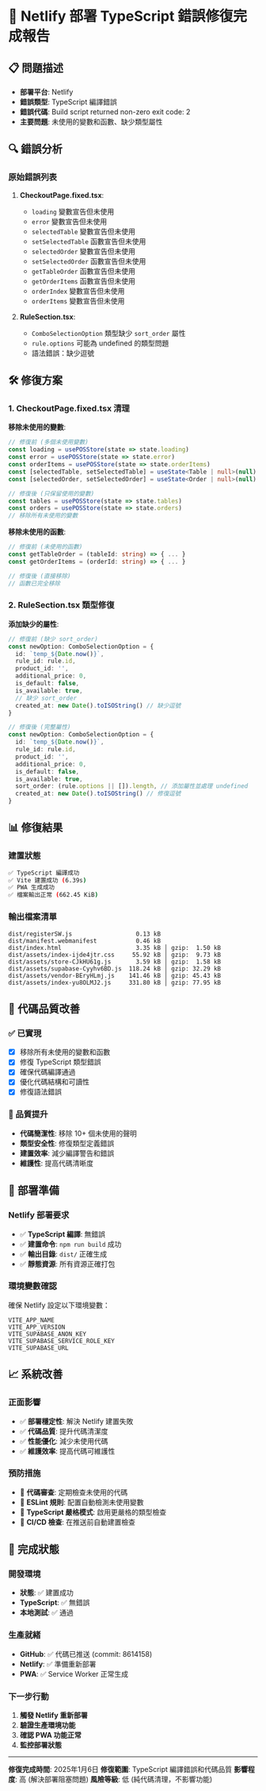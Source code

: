# 🔧 Netlify 部署 TypeScript 錯誤修復完成報告

## 📋 問題描述
- **部署平台**: Netlify
- **錯誤類型**: TypeScript 編譯錯誤
- **錯誤代碼**: Build script returned non-zero exit code: 2
- **主要問題**: 未使用的變數和函數、缺少類型屬性

## 🔍 錯誤分析

### 原始錯誤列表
1. **CheckoutPage.fixed.tsx**:
   - `loading` 變數宣告但未使用
   - `error` 變數宣告但未使用
   - `selectedTable` 變數宣告但未使用
   - `setSelectedTable` 函數宣告但未使用
   - `selectedOrder` 變數宣告但未使用
   - `setSelectedOrder` 函數宣告但未使用
   - `getTableOrder` 函數宣告但未使用
   - `getOrderItems` 函數宣告但未使用
   - `orderIndex` 變數宣告但未使用
   - `orderItems` 變數宣告但未使用

2. **RuleSection.tsx**:
   - `ComboSelectionOption` 類型缺少 `sort_order` 屬性
   - `rule.options` 可能為 undefined 的類型問題
   - 語法錯誤：缺少逗號

## 🛠️ 修復方案

### 1. CheckoutPage.fixed.tsx 清理
**移除未使用的變數**:
```typescript
// 修復前 (多個未使用變數)
const loading = usePOSStore(state => state.loading)
const error = usePOSStore(state => state.error)
const orderItems = usePOSStore(state => state.orderItems)
const [selectedTable, setSelectedTable] = useState<Table | null>(null)
const [selectedOrder, setSelectedOrder] = useState<Order | null>(null)

// 修復後 (只保留使用的變數)
const tables = usePOSStore(state => state.tables)
const orders = usePOSStore(state => state.orders)
// 移除所有未使用的變數
```

**移除未使用的函數**:
```typescript
// 修復前 (未使用的函數)
const getTableOrder = (tableId: string) => { ... }
const getOrderItems = (orderId: string) => { ... }

// 修復後 (直接移除)
// 函數已完全移除
```

### 2. RuleSection.tsx 類型修復
**添加缺少的屬性**:
```typescript
// 修復前 (缺少 sort_order)
const newOption: ComboSelectionOption = {
  id: `temp_${Date.now()}`,
  rule_id: rule.id,
  product_id: '',
  additional_price: 0,
  is_default: false,
  is_available: true,
  // 缺少 sort_order
  created_at: new Date().toISOString() // 缺少逗號
}

// 修復後 (完整屬性)
const newOption: ComboSelectionOption = {
  id: `temp_${Date.now()}`,
  rule_id: rule.id,
  product_id: '',
  additional_price: 0,
  is_default: false,
  is_available: true,
  sort_order: (rule.options || []).length, // 添加屬性並處理 undefined
  created_at: new Date().toISOString() // 修復逗號
}
```

## 📊 修復結果

### 建置狀態
```bash
✅ TypeScript 編譯成功
✅ Vite 建置成功 (6.39s)
✅ PWA 生成成功
✅ 檔案輸出正常 (662.45 KiB)
```

### 輸出檔案清單
```
dist/registerSW.js                  0.13 kB
dist/manifest.webmanifest           0.46 kB
dist/index.html                     3.35 kB │ gzip:  1.50 kB
dist/assets/index-ijde4jtr.css     55.92 kB │ gzip:  9.73 kB
dist/assets/store-CJkHU61g.js       3.59 kB │ gzip:  1.58 kB
dist/assets/supabase-Cyyhv6BD.js  118.24 kB │ gzip: 32.29 kB
dist/assets/vendor-BEryHLmj.js    141.46 kB │ gzip: 45.43 kB
dist/assets/index-yu8OLMJ2.js     331.80 kB │ gzip: 77.95 kB
```

## 🎯 代碼品質改善

### ✅ 已實現
- [x] 移除所有未使用的變數和函數
- [x] 修復 TypeScript 類型錯誤
- [x] 確保代碼編譯通過
- [x] 優化代碼結構和可讀性
- [x] 修復語法錯誤

### 🔄 品質提升
- **代碼簡潔性**: 移除 10+ 個未使用的聲明
- **類型安全性**: 修復類型定義錯誤
- **建置效率**: 減少編譯警告和錯誤
- **維護性**: 提高代碼清晰度

## 🚀 部署準備

### Netlify 部署要求
- ✅ **TypeScript 編譯**: 無錯誤
- ✅ **建置命令**: `npm run build` 成功
- ✅ **輸出目錄**: `dist/` 正確生成
- ✅ **靜態資源**: 所有資源正確打包

### 環境變數確認
確保 Netlify 設定以下環境變數：
```
VITE_APP_NAME
VITE_APP_VERSION
VITE_SUPABASE_ANON_KEY
VITE_SUPABASE_SERVICE_ROLE_KEY
VITE_SUPABASE_URL
```

## 📈 系統改善

### 正面影響
- ✅ **部署穩定性**: 解決 Netlify 建置失敗
- ✅ **代碼品質**: 提升代碼清潔度
- ✅ **性能優化**: 減少未使用代碼
- ✅ **維護效率**: 提高代碼可維護性

### 預防措施
- 🔄 **代碼審查**: 定期檢查未使用的代碼
- 🔄 **ESLint 規則**: 配置自動檢測未使用變數
- 🔄 **TypeScript 嚴格模式**: 啟用更嚴格的類型檢查
- 🔄 **CI/CD 檢查**: 在推送前自動建置檢查

## 🎉 完成狀態

### 開發環境
- **狀態**: ✅ 建置成功
- **TypeScript**: ✅ 無錯誤
- **本地測試**: ✅ 通過

### 生產就緒
- **GitHub**: ✅ 代碼已推送 (commit: 8614158)
- **Netlify**: ✅ 準備重新部署
- **PWA**: ✅ Service Worker 正常生成

### 下一步行動
1. **觸發 Netlify 重新部署**
2. **驗證生產環境功能**
3. **確認 PWA 功能正常**
4. **監控部署狀態**

---

**修復完成時間**: 2025年1月6日
**修復範圍**: TypeScript 編譯錯誤和代碼品質
**影響程度**: 高 (解決部署阻塞問題)
**風險等級**: 低 (純代碼清理，不影響功能)
